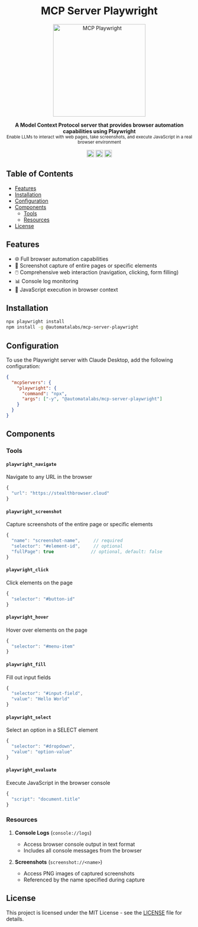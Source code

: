 <h1 align="center">MCP Server Playwright</h1>
<p align="center">
  <a href="https://www.automatalabs.io"><img alt="MCP Playwright" src="https://automatalabs.io/icon.svg" height="250"/></a>
</p>
<p align="center">
  <b>A Model Context Protocol server that provides browser automation capabilities using Playwright</b></br>
  <sub>Enable LLMs to interact with web pages, take screenshots, and execute JavaScript in a real browser environment</sub>
</p>

<p align="center">
  <a href="https://www.npmjs.com/package/@automatalabs/mcp-server-playwright"><img alt="NPM Version" src="https://img.shields.io/npm/v/@automatalabs/mcp-server-playwright.svg" height="20"/></a>
  <a href="https://npmcharts.com/compare/@automatalabs/mcp-server-playwright?minimal=true"><img alt="Downloads per month" src="https://img.shields.io/npm/dm/@automatalabs/mcp-server-playwright.svg" height="20"/></a>
  <a href="https://github.com/Automata-Labs-team/MCP-Server-Playwright/blob/main/LICENSE"><img alt="License" src="https://img.shields.io/github/license/Automata-Labs-team/MCP-Server-Playwright.svg" height="20"/></a>
</p>

## Table of Contents

- [Features](#features)
- [Installation](#installation)
- [Configuration](#configuration)
- [Components](#components)
  - [Tools](#tools)
  - [Resources](#resources)
- [License](#license)

## Features

- 🌐 Full browser automation capabilities
- 📸 Screenshot capture of entire pages or specific elements
- 🖱️ Comprehensive web interaction (navigation, clicking, form filling)
- 📊 Console log monitoring
- 🔧 JavaScript execution in browser context

## Installation

```bash
npx playwright install
npm install -g @automatalabs/mcp-server-playwright
```

## Configuration

To use the Playwright server with Claude Desktop, add the following configuration:

```json
{
  "mcpServers": {
    "playwright": {
      "command": "npx",
      "args": ["-y", "@automatalabs/mcp-server-playwright"]
    }
  }
}
```

## Components

### Tools

#### `playwright_navigate`
Navigate to any URL in the browser
```javascript
{
  "url": "https://stealthbrowser.cloud"
}
```

#### `playwright_screenshot`
Capture screenshots of the entire page or specific elements
```javascript
{
  "name": "screenshot-name",     // required
  "selector": "#element-id",     // optional
  "fullPage": true              // optional, default: false
}
```

#### `playwright_click`
Click elements on the page
```javascript
{
  "selector": "#button-id"
}
```

#### `playwright_hover`
Hover over elements on the page
```javascript
{
  "selector": "#menu-item"
}
```

#### `playwright_fill`
Fill out input fields
```javascript
{
  "selector": "#input-field",
  "value": "Hello World"
}
```

#### `playwright_select`
Select an option in a SELECT element
```javascript
{
  "selector": "#dropdown",
  "value": "option-value"
}
```

#### `playwright_evaluate`
Execute JavaScript in the browser console
```javascript
{
  "script": "document.title"
}
```

### Resources

1. **Console Logs** (`console://logs`)
   - Access browser console output in text format
   - Includes all console messages from the browser

2. **Screenshots** (`screenshot://<name>`)
   - Access PNG images of captured screenshots
   - Referenced by the name specified during capture

## License

This project is licensed under the MIT License - see the [LICENSE](https://github.com/Automata-Labs-team/MCP-Server-Playwright/blob/main/LICENSE) file for details.
